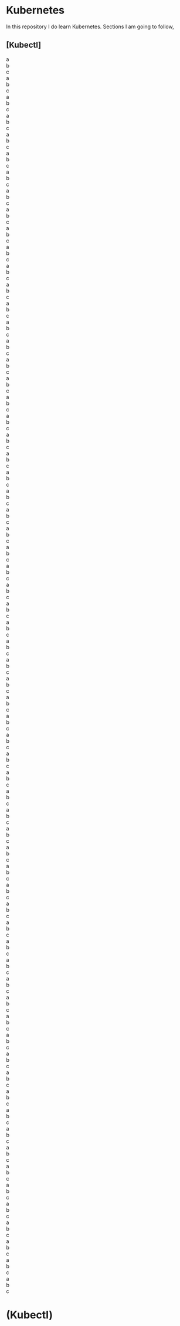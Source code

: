 # Kubernetes
In this repository I do learn Kubernetes. Sections I am going to follow,

## [Kubectl]
a  
b  
c  
a  
b  
c  
a  
b  
c  
a  
b  
c  
a  
b  
c  
a  
b  
c  
a  
b  
c  
a  
b  
c  
a  
b  
c  
a  
b  
c  
a  
b  
c  
a  
b  
c  
a  
b  
c  
a  
b  
c  
a  
b  
c  
a  
b  
c  
a  
b  
c  
a  
b  
c  
a  
b  
c  
a  
b  
c  
a  
b  
c  
a  
b  
c  
a  
b  
c  
a  
b  
c  
a  
b  
c  
a  
b  
c  
a  
b  
c  
a  
b  
c  
a  
b  
c  
a  
b  
c  
a  
b  
c  
a  
b  
c  
a  
b  
c  
a  
b  
c  
a  
b  
c  
a  
b  
c  
a  
b  
c  
a  
b  
c  
a  
b  
c  
a  
b  
c  
a  
b  
c  
a  
b  
c  
a  
b  
c  
a  
b  
c  
a  
b  
c  
a  
b  
c  
a  
b  
c  
a  
b  
c  
a  
b  
c  
a  
b  
c  
a  
b  
c  
a  
b  
c  
a  
b  
c  
a  
b  
c  
a  
b  
c  
a  
b  
c  
a  
b  
c  
a  
b  
c  
a  
b  
c  
a  
b  
c  
a  
b  
c  
a  
b  
c  
a  
b  
c  
a  
b  
c  
a  
b  
c  
a  
b  
c  


# (Kubectl)
